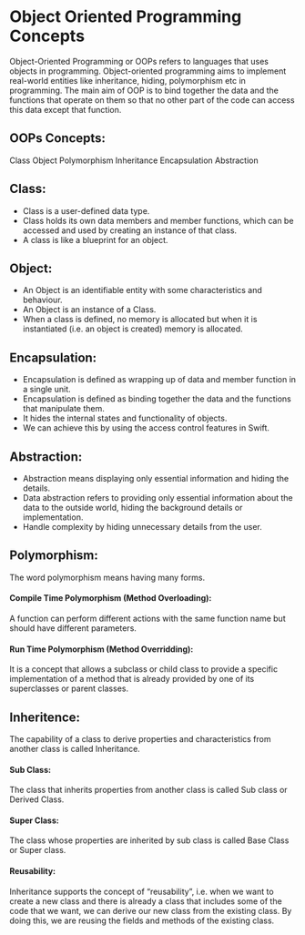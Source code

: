 # Object Oriented Programming Concepts

Object-Oriented Programming or OOPs refers to languages that uses objects in programming. Object-oriented programming aims to implement real-world entities like inheritance, hiding, polymorphism etc in programming. The main aim of OOP is to bind together the data and the functions that operate on them so that no other part of the code can access this data except that function.

## OOPs Concepts:

Class
Object
Polymorphism
Inheritance
Encapsulation
Abstraction


## Class:

- Class is a user-defined data type.
- Class holds its own data members and member functions, which can be accessed and used by creating an instance of that class. 
- A class is like a blueprint for an object.

## Object:

- An Object is an identifiable entity with some characteristics and behaviour. 
- An Object is an instance of a Class. 
- When a class is defined, no memory is allocated but when it is instantiated (i.e. an object is created) memory is allocated.

## Encapsulation: 

- Encapsulation is defined as wrapping up of data and member function in a single unit. 
- Encapsulation is defined as binding together the data and the functions that manipulate them.
- It hides the internal states and functionality of objects.  
- We can achieve this by using the access control features in Swift.

## Abstraction: 

- Abstraction means displaying only essential information and hiding the details. 
- Data abstraction refers to providing only essential information about the data to the outside world, hiding the background details or implementation.
- Handle complexity by hiding unnecessary details from the user.

## Polymorphism:

The word polymorphism means having many forms.

#### Compile Time Polymorphism (Method Overloading):

A function can perform different actions with the same function name but should have different parameters.

#### Run Time Polymorphism (Method Overridding):

It is a concept that allows a subclass or child class to provide a specific implementation of a method that is already provided by one of its superclasses or parent classes.

## Inheritence:

The capability of a class to derive properties and characteristics from another class is called Inheritance.

#### Sub Class: 
The class that inherits properties from another class is called Sub class or Derived Class.

#### Super Class:
The class whose properties are inherited by sub class is called Base Class or Super class.

#### Reusability: 
Inheritance supports the concept of “reusability”, i.e. when we want to create a new class and there is already a class that includes some of the code that we want, we can derive our new class from the existing class. By doing this, we are reusing the fields and methods of the existing class.
